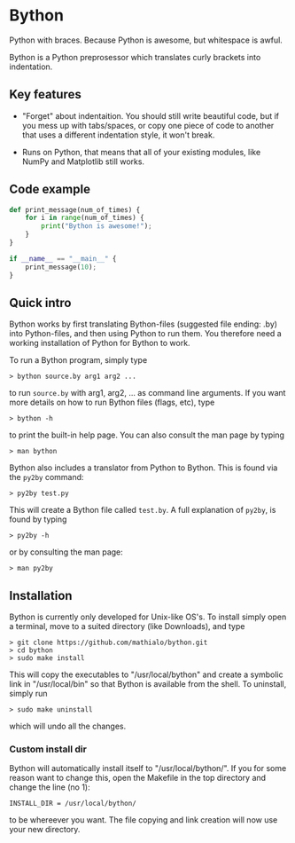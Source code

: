 # Bython
Python with braces. Because Python is awesome, but whitespace is awful.

Bython is a Python preprosessor which translates curly brackets into indentation.



## Key features
 * "Forget" about indentaition. You should still write beautiful code, but if you mess up with tabs/spaces, or copy one piece of code to another that uses a different indentation style, it won't break.

 * Runs on Python, that means that all of your existing modules, like NumPy and Matplotlib still works.


## Code example
```python
def print_message(num_of_times) {
    for i in range(num_of_times) {
        print("Bython is awesome!");
    }
}

if __name__ == "__main__" {
    print_message(10);
}
```



## Quick intro
Bython works by first translating Bython-files (suggested file ending: .by) into Python-files, and then using Python to run them. You therefore need a working installation of Python for Bython to work.


To run a Bython program, simply type

	> bython source.by arg1 arg2 ...

to run `source.by` with arg1, arg2, ... as command line arguments. If you want more details on how to run Bython files (flags, etc), type

	> bython -h

to print the built-in help page. You can also consult the man page by typing

	> man bython

Bython also includes a translator from Python to Bython. This is found via the `py2by` command:

	> py2by test.py

This will create a Bython file called `test.by`. A full explanation of `py2by`, is found by typing

	> py2by -h

or by consulting the man page:

	> man py2by


## Installation
Bython is currently only developed for Unix-like OS's. To install simply open a terminal, move to a suited directory (like Downloads), and type
	
	> git clone https://github.com/mathialo/bython.git
	> cd bython
	> sudo make install

This will copy the executables to "/usr/local/bython" and create a symbolic link in "/usr/local/bin" so that Bython is available from the shell. To uninstall, simply run 

	> sudo make uninstall

which will undo all the changes.


### Custom install dir
Bython will automatically install itself to "/usr/local/bython/". If you for some reason want to change this, open the Makefile in the top directory and change the line (no 1):
``` 
INSTALL_DIR = /usr/local/bython/
```
to be whereever you want. The file copying and link creation will now use your new directory.


